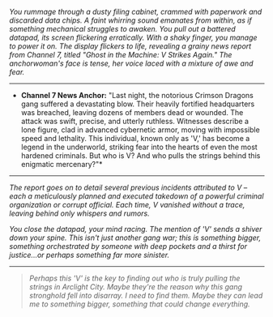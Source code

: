 
*You rummage through a dusty filing cabinet, crammed with paperwork and discarded data chips. A faint whirring sound emanates from within, as if something mechanical struggles to awaken. You pull out a battered datapad, its screen flickering erratically. With a shaky finger, you manage to power it on. The display flickers to life, revealing a grainy news report from Channel 7, titled "Ghost in the Machine: V Strikes Again."  The anchorwoman's face is tense, her voice laced with a mixture of awe and fear.*

***
* **Channel 7 News Anchor:** "Last night, the notorious Crimson Dragons gang suffered a devastating blow. Their heavily fortified headquarters was breached, leaving dozens of members dead or wounded. The attack was swift, precise, and utterly ruthless. Witnesses describe a lone figure, clad in advanced cybernetic armor, moving with impossible speed and lethality. This individual, known only as 'V,' has become a legend in the underworld, striking fear into the hearts of even the most hardened criminals. But who is V? And who pulls the strings behind this enigmatic mercenary?"* 

***

*The report goes on to detail several previous incidents attributed to V – each a meticulously planned and executed takedown of a powerful criminal organization or corrupt official. Each time, V vanished without a trace, leaving behind only whispers and rumors.*

*You close the datapad, your mind racing. The mention of 'V' sends a shiver down your spine. This isn't just another gang war; this is something bigger, something orchestrated by someone with deep pockets and a thirst for justice...or perhaps something far more sinister.* 

---

> *Perhaps this 'V' is the key to finding out who is truly pulling the strings in Arclight City. Maybe they're the reason why this gang stronghold fell into disarray.  I need to find them. Maybe they can lead me to something bigger, something that could change everything.* 



